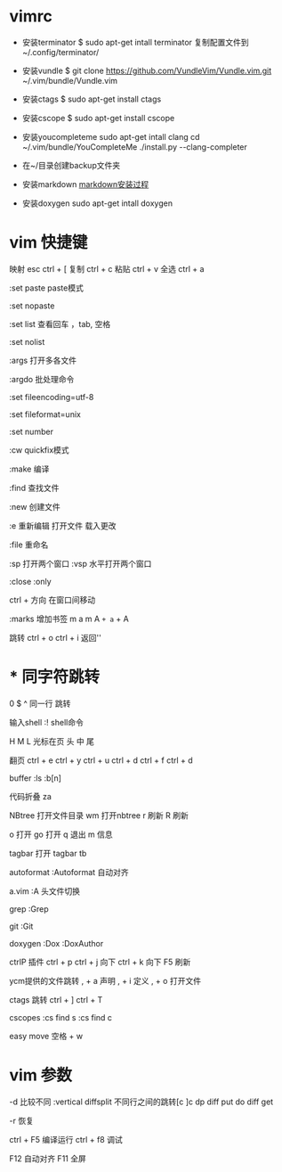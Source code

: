 # vimrc
* 安装terminator
$ sudo apt-get intall terminator
复制配置文件到~/.config/terminator/

* 安装vundle
$ git clone https://github.com/VundleVim/Vundle.vim.git ~/.vim/bundle/Vundle.vim

* 安装ctags
$ sudo apt-get install ctags

* 安装cscope
$ sudo apt-get install cscope

* 安装youcompleteme
sudo apt-get intall clang
cd ~/.vim/bundle/YouCompleteMe
./install.py --clang-completer

* 在~/目录创建backup文件夹

* 安装markdown
[markdown安装过程](http://www.jianshu.com/p/24aefcd4ca93)

* 安装doxygen
sudo apt-get intall doxygen



# vim 快捷键

映射
esc  ctrl + [
复制 ctrl + c
粘贴 ctrl + v
全选 ctrl + a

:set paste paste模式

:set nopaste

:set list 查看回车 ，tab, 空格

:set nolist

:args 打开多各文件

:argdo 批处理命令

:set fileencoding=utf-8

:set fileformat=unix

:set number

:cw quickfix模式

:make 编译

:find 查找文件

:new  创建文件

:e 重新编辑 打开文件 载入更改

:file 重命名

:sp 打开两个窗口
:vsp  水平打开两个窗口

:close
:only

ctrl + 方向
在窗口间移动

:marks
增加书签 
m a m A
` + a ` + A

跳转
ctrl + o
ctrl + i
返回''

# * 同字符跳转
0 $ ^ 同一行 跳转

输入shell
:! shell命令

H M L 光标在页 头 中 尾

翻页
ctrl + e 
ctrl + y
ctrl + u
ctrl + d
ctrl + f
ctrl + d

buffer
:ls
:b[n]

代码折叠
za

NBtree
打开文件目录
wm 打开nbtree
r 刷新
R 刷新

o 打开
go 打开
q 退出
m 信息

tagbar
打开 tagbar
tb

autoformat
:Autoformat 自动对齐

a.vim
:A 头文件切换

grep
:Grep

git
:Git

doxygen
:Dox
:DoxAuthor

ctrlP 插件
ctrl + p
ctrl + j 向下
ctrl + k 向下
F5 刷新

ycm提供的文件跳转
, + a 声明
, + i 定义
, + o 打开文件

ctags 跳转
ctrl + ]
ctrl + T

cscopes
:cs find s
:cs find c

easy move
空格 + w

# vim 参数 
-d 比较不同
:vertical diffsplit
不同行之间的跳转[c ]c
dp diff put 
do diff get

-r 恢复

ctrl + F5 编译运行
ctrl + f8  调试 

F12 自动对齐
F11 全屏 

